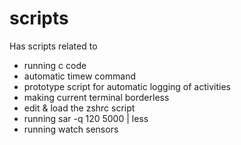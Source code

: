 # scripts
Has scripts related to
*   running c code
*   automatic timew command
*   prototype script for automatic logging of activities
*   making current terminal borderless
*   edit & load the zshrc script
*   running sar -q 120 5000 | less
*   running watch sensors
